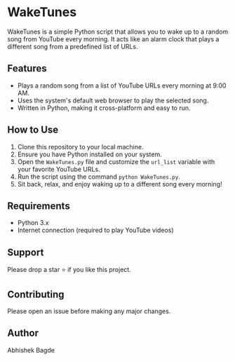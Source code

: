 # WakeTunes

WakeTunes is a simple Python script that allows you to wake up to a random song from YouTube every morning. It acts like an alarm clock that plays a different song from a predefined list of URLs.

## Features

- Plays a random song from a list of YouTube URLs every morning at 9:00 AM.
- Uses the system's default web browser to play the selected song.
- Written in Python, making it cross-platform and easy to run.

## How to Use

1. Clone this repository to your local machine.
2. Ensure you have Python installed on your system.
3. Open the `WakeTunes.py` file and customize the `url_list` variable with your favorite YouTube URLs.
4. Run the script using the command `python WakeTunes.py`.
5. Sit back, relax, and enjoy waking up to a different song every morning!

## Requirements

- Python 3.x
- Internet connection (required to play YouTube videos)

## Support
​Please drop a star ⭐ if you like this project.

## Contributing
Please open an issue before making any major changes.
  
## Author
Abhishek Bagde

